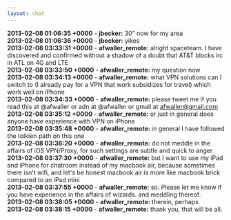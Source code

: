 ```yaml
---
layout: chat
---
```

**2013-02-08 01:06:35 +0000** - **jbecker:** 30" now for my area  
**2013-02-08 01:06:36 +0000** - **jbecker:** yikes  
**2013-02-08 03:33:31 +0000** - **afwaller_remote:** alright spaceteam. I have discovered and confirmed without a shadow of a doubt that AT&T blocks irc in ATL on 4G and LTE  
**2013-02-08 03:33:50 +0000** - **afwaller_remote:** my question now  
**2013-02-08 03:34:13 +0000** - **afwaller_remote:** what VPN solutions can I switch to (I already pay for a VPN that work subsidizes for travel) which work well on iPhone  
**2013-02-08 03:34:33 +0000** - **afwaller_remote:** please tweet me if you read this at @afwaller or adn at @afwaller or gmail at afwaller@gmail.com  
**2013-02-08 03:35:12 +0000** - **afwaller_remote:** or just in general does anyone have experience with VPN on iPhone  
**2013-02-08 03:35:48 +0000** - **afwaller_remote:** in general I have followed the tolkien path on this one  
**2013-02-08 03:36:20 +0000** - **afwaller_remote:** do not meddle in the affairs of iOS VPN/Proxy, for such settings are subtle and quick to anger  
**2013-02-08 03:37:30 +0000** - **afwaller_remote:** but I want to use my iPad and iPhone for chatroom instead of my macbook air, because sometimes there isn&apos;t wifi, and let&apos;s be honest macbook air is more like macbook brick compared to an iPad mini  
**2013-02-08 03:37:55 +0000** - **afwaller_remote:** so. Please let me know if you have experience in the affairs of wizards. and meddling thereof.  
**2013-02-08 03:38:05 +0000** - **afwaller_remote:** therein, perhaps  
**2013-02-08 03:38:15 +0000** - **afwaller_remote:** thank you, that will be all.  
